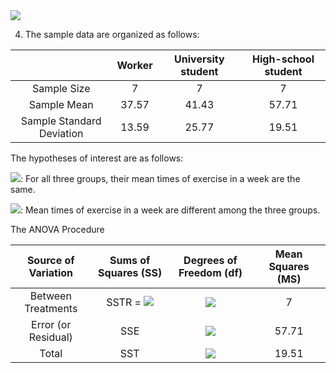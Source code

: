<img src="https://latex.codecogs.com/svg.latex?\Large&space;a+b_i"/>

4. The sample data are organized as follows:


|   | Worker | University student         |  High-school student |
| :------------: | :-----------: | :-------------------: | :-------------------: |
| Sample Size     | 7          | 7 | 7  |
| Sample Mean    | 37.57     | 41.43 | 57.71 |
| Sample Standard Deviation     | 13.59  | 25.77 | 19.51 |


The hypotheses of interest are as follows:

<img src="https://latex.codecogs.com/svg.latex?H_0"/>: For all three groups, their mean times of exercise in a week are the same.

<img src="https://latex.codecogs.com/svg.latex?H_1"/>: Mean times of exercise in a week are different among the three groups.

The ANOVA Procedure

| Source of Variation  | Sums of Squares (SS) | Degrees of Freedom (df)         |  Mean Squares (MS) |
| :------------: | :-----------: | :-------------------: | :-------------------: |
| Between Treatments     | SSTR =  <img src="https://latex.codecogs.com/svg.latex?n_{w}(\bar{X_w}-\bar{X})^2+n_{u}(\bar{X_u}-\bar{X})^2+n_{h}(\bar{X_h}-\bar{X})^2"/>         | <img src="https://latex.codecogs.com/svg.latex?k-1"/> | 7  |
| Error (or Residual)    | SSE     | <img src="https://latex.codecogs.com/svg.latex?nk-k"/> | 57.71 |
| Total     | SST  | <img src="https://latex.codecogs.com/svg.latex?nk-1"/> | 19.51 |

